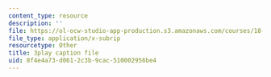 ```yaml
---
content_type: resource
description: ''
file: https://ol-ocw-studio-app-production.s3.amazonaws.com/courses/18-03sc-differential-equations-fall-2011/8f4e4a73d0612c3b9cac510002956be4_9KbpbBMThTE.srt
file_type: application/x-subrip
resourcetype: Other
title: 3play caption file
uid: 8f4e4a73-d061-2c3b-9cac-510002956be4
---
```

